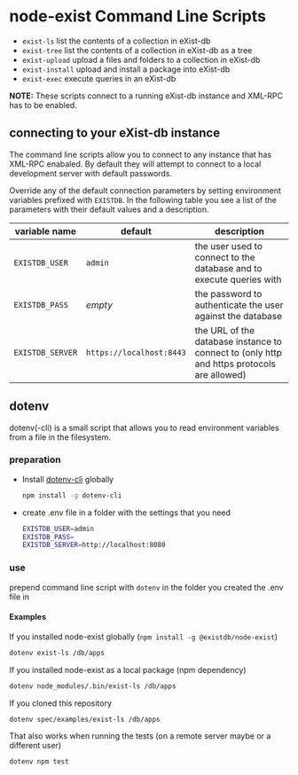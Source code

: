 # node-exist Command Line Scripts

- `exist-ls` list the contents of a collection in eXist-db
- `exist-tree` list the contents of a collection in eXist-db as a tree
- `exist-upload` upload a files and folders to a collection in eXist-db
- `exist-install` upload and install a package into eXist-db
- `exist-exec` execute queries in an eXist-db

**NOTE:** These scripts connect to a running eXist-db instance and XML-RPC has
to be enabled.

## connecting to your eXist-db instance

The command line scripts allow you to connect to any instance that has XML-RPC
enabaled. By default they will attempt to connect to a local development server
with default passwords.

Override any of the default connection parameters by setting environment 
variables prefixed with `EXISTDB`. In the following table you see a list of the 
parameters with their default values and a description.

| variable name | default | description
|----|----|----
| `EXISTDB_USER` | `admin` | the user used to connect to the database and to execute queries with
| `EXISTDB_PASS` | _empty_ | the password to authenticate the user against the database
| `EXISTDB_SERVER` | `https://localhost:8443` | the URL of the database instance to connect to (only http and https protocols are allowed)

## dotenv

dotenv(-cli) is a small script that allows you to read environment variables from a file in the filesystem.

### preparation

- Install [dotenv-cli](https://www.npmjs.com/package/dotenv-cli) globally
    ```bash
    npm install -g dotenv-cli
    ```

- create .env file in a folder with the settings that you need
    ```bash
    EXISTDB_USER=admin
    EXISTDB_PASS=
    EXISTDB_SERVER=http://localhost:8080
    ```


### use

prepend command line script with `dotenv` in the folder you created the .env file in

#### Examples

If you installed node-exist globally (`npm install -g @existdb/node-exist`)

```bash
dotenv exist-ls /db/apps
```

If you installed node-exist as a local package (npm dependency)

```bash
dotenv node_modules/.bin/exist-ls /db/apps
```

If you cloned this repository

```bash
dotenv spec/examples/exist-ls /db/apps
```

That also works when running the tests (on a remote server maybe or a different user)

```bash
dotenv npm test
```